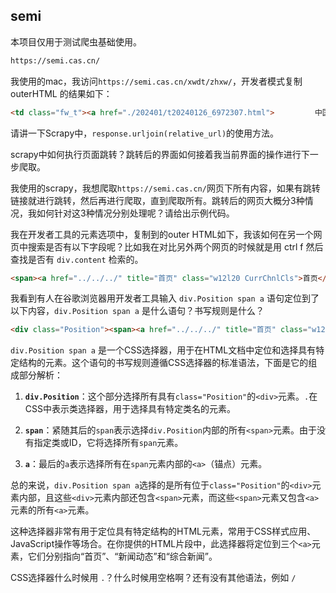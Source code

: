 ## semi

本项目仅用于测试爬虫基础使用。<br>

```txt
https://semi.cas.cn/
```

我使用的mac，我访问`https://semi.cas.cn/xwdt/zhxw/`，开发者模式复制 outerHTML 的结果如下：

```html
<td class="fw_t"><a href="./202401/t20240126_6972307.html">			中国科学院党组第四巡视组向半导体研究所反馈巡视情况<br></a></td>
```


请讲一下Scrapy中，`response.urljoin(relative_url)`的使用方法。

scrapy中如何执行页面跳转？跳转后的界面如何接着我当前界面的操作进行下一步爬取。


我使用的scrapy，我想爬取`https://semi.cas.cn/`网页下所有内容，如果有跳转链接就进行跳转，然后再进行爬取，直到爬取所有。跳转后的网页大概分3种情况，我如何针对这3种情况分别处理呢？请给出示例代码。




我在开发者工具的元素选项中，复制到的outer HTML如下，我该如何在另一个网页中搜索是否有以下字段呢？比如我在对比另外两个网页的时候就是用 ctrl f 然后查找是否有 `div.content` 检索的。

```html
<span><a href="../../../" title="首页" class="w12l20 CurrChnlCls">首页</a>&nbsp;&gt;&nbsp;<a href="../../" title="所情概况" class="w12l20 CurrChnlCls">所情概况</a>&nbsp;&gt;&nbsp;<a href="../" title="学位委员会" class="w12l20 CurrChnlCls">学位委员会</a></span>
```

我看到有人在谷歌浏览器用开发者工具输入 `div.Position span a` 语句定位到了以下内容，`div.Position span a` 是什么语句？书写规则是什么？

```html
<div class="Position"><span><a href="../../../" title="首页" class="w12l20 CurrChnlCls">首页</a>&nbsp;&gt;&nbsp;<a href="../../" title="新闻动态" class="w12l20 CurrChnlCls">新闻动态</a>&nbsp;&gt;&nbsp;<a href="../" title="综合新闻" class="w12l20 CurrChnlCls">综合新闻</a></span></div>
```


`div.Position span a` 是一个CSS选择器，用于在HTML文档中定位和选择具有特定结构的元素。这个语句的书写规则遵循CSS选择器的标准语法，下面是它的组成部分解析：

1. **`div.Position`**：这个部分选择所有具有`class="Position"`的`<div>`元素。`.`在CSS中表示类选择器，用于选择具有特定类名的元素。

2. **`span`**：紧随其后的`span`表示选择`div.Position`内部的所有`<span>`元素。由于没有指定类或ID，它将选择所有`span`元素。

3. **`a`**：最后的`a`表示选择所有在`span`元素内部的`<a>`（锚点）元素。

总的来说，`div.Position span a`选择的是所有位于`class="Position"`的`<div>`元素内部，且这些`<div>`元素内部还包含`<span>`元素，而这些`<span>`元素又包含`<a>`元素的所有`<a>`元素。

这种选择器非常有用于定位具有特定结构的HTML元素，常用于CSS样式应用、JavaScript操作等场合。在你提供的HTML片段中，此选择器将定位到三个`<a>`元素，它们分别指向“首页”、“新闻动态”和“综合新闻”。

CSS选择器什么时候用 `.`？什么时候用空格啊？还有没有其他语法，例如 `/`